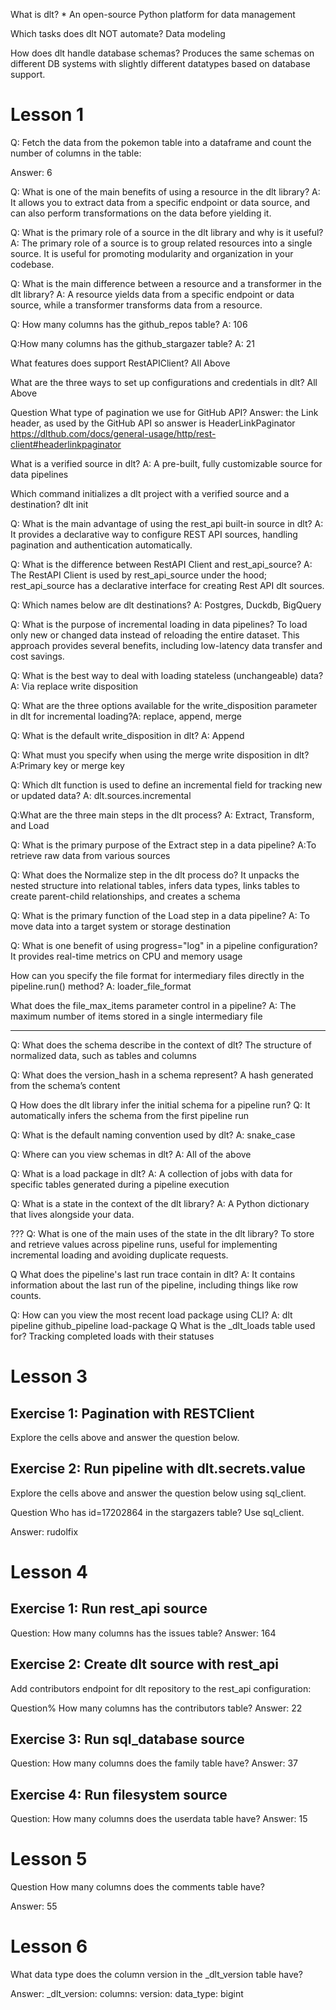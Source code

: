 
What is dlt? * An open-source Python platform for data management

Which tasks does dlt NOT automate? Data modeling

How does dlt handle database schemas? Produces the same schemas on different DB systems with slightly different datatypes based on database support.


# Lesson 1

Q: Fetch the data from the pokemon table into a dataframe and count the number of columns in the table:

Answer: 6

Q: What is one of the main benefits of using a resource in the dlt library?
A: It allows you to extract data from a specific endpoint or data source, and can also perform transformations on the data before yielding it.

Q: What is the primary role of a source in the dlt library and why is it useful?
A: The primary role of a source is to group related resources into a single source. It is useful for promoting modularity and organization in your codebase.

Q: What is the main difference between a resource and a transformer in the dlt library?
A: A resource yields data from a specific endpoint or data source, while a transformer transforms data from a resource.

Q: How many columns has the github_repos table?
A: 106

Q:How many columns has the github_stargazer table?
A: 21

What features does support RestAPIClient? All Above


What are the three ways to set up configurations and credentials in dlt? All Above


Question What type of pagination we use for GitHub API? Answer: the Link header, as used by the GitHub API so answer is HeaderLinkPaginator https://dlthub.com/docs/general-usage/http/rest-client#headerlinkpaginator


What is a verified source in dlt? A: A pre-built, fully customizable source for data pipelines


Which command initializes a dlt project with a verified source and a destination?  dlt init <verified-source> <destination>

Q: What is the main advantage of using the rest_api built-in source in dlt? A: It provides a declarative way to configure REST API sources, handling pagination and authentication automatically.

Q: What is the difference between RestAPI Client and rest_api_source? A: The RestAPI Client is used by rest_api_source under the hood; rest_api_source has a declarative interface for creating Rest API dlt sources.

Q: Which names below are dlt destinations? A: Postgres, Duckdb, BigQuery


Q: What is the purpose of incremental loading in data pipelines? To load only new or changed data instead of reloading the entire dataset. This approach provides several benefits, including low-latency data transfer and cost savings.

Q: What is the best way to deal with loading stateless (unchangeable) data? A: Via replace write disposition

Q: What are the three options available for the write_disposition parameter in dlt for incremental loading?A: replace, append, merge

Q: What is the default write_disposition in dlt? A: Append

Q: What must you specify when using the merge write disposition in dlt? A:Primary key or merge key

Q: Which dlt function is used to define an incremental field for tracking new or updated data? A: dlt.sources.incremental

Q:What are the three main steps in the dlt process? A: Extract, Transform, and Load

Q: What is the primary purpose of the Extract step in a data pipeline? A:To retrieve raw data from various sources

Q: What does the Normalize step in the dlt process do? It unpacks the nested structure into relational tables, infers data types, links tables to create parent-child relationships, and creates a schema

Q: What is the primary function of the Load step in a data pipeline? A: To move data into a target system or storage destination


Q: What is one benefit of using progress="log" in a pipeline configuration? It provides real-time metrics on CPU and memory usage


How can you specify the file format for intermediary files directly in the pipeline.run() method? A: loader_file_format

What does the file_max_items parameter control in a pipeline? A: The maximum number of items stored in a single intermediary file


--------

Q: What does the schema describe in the context of dlt? The structure of normalized data, such as tables and columns

Q: What does the version_hash in a schema represent? A hash generated from the schema’s content

Q How does the dlt library infer the initial schema for a pipeline run? Q: It automatically infers the schema from the first pipeline run

Q: What is the default naming convention used by dlt? A: snake_case

Q: Where can you view schemas in dlt? A: All of the above

Q: What is a load package in dlt? A: A collection of jobs with data for specific tables generated during a pipeline execution

Q: What is a state in the context of the dlt library? A: A Python dictionary that lives alongside your data.

??? Q: What is one of the main uses of the state in the dlt library? To store and retrieve values across pipeline runs, useful for implementing incremental loading and avoiding duplicate requests.

Q What does the pipeline's last run trace contain in dlt?  A: It contains information about the last run of the pipeline, including things like row counts.

Q: How can you view the most recent load package using CLI? A: dlt pipeline github_pipeline load-package
Q What is the _dlt_loads table used for? Tracking completed loads with their statuses








# Lesson 3

## Exercise 1: Pagination with RESTClient
Explore the cells above and answer the question below.

## Exercise 2: Run pipeline with dlt.secrets.value
Explore the cells above and answer the question below using sql_client.

Question
Who has id=17202864 in the stargazers table? Use sql_client.

Answer: rudolfix

# Lesson 4

## Exercise 1: Run rest_api source

Question: How many columns has the issues table? Answer: 164

## Exercise 2: Create dlt source with rest_api
Add contributors endpoint for dlt repository to the rest_api configuration:

Question% How many columns has the contributors table? Answer: 22

## Exercise 3: Run sql_database source
Question: How many columns does the family table have? Answer: 37


## Exercise 4: Run filesystem source
Question: How many columns does the userdata table have? Answer: 15



# Lesson 5

Question
How many columns does the comments table have?

Answer: 55

# Lesson 6

What data type does the column version in the _dlt_version table have?

Answer: 
  _dlt_version:
    columns:
      version:
        data_type: bigint